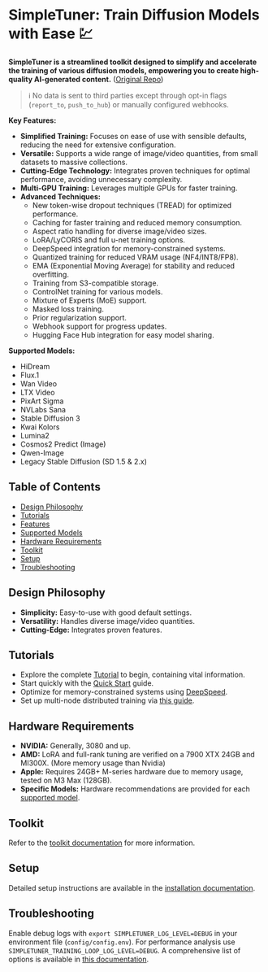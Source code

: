 # SimpleTuner: Train Diffusion Models with Ease 💹

**SimpleTuner is a streamlined toolkit designed to simplify and accelerate the training of various diffusion models, empowering you to create high-quality AI-generated content.** ([Original Repo](https://github.com/bghira/SimpleTuner))

> ℹ️ No data is sent to third parties except through opt-in flags (`report_to`, `push_to_hub`) or manually configured webhooks.

**Key Features:**

*   **Simplified Training:** Focuses on ease of use with sensible defaults, reducing the need for extensive configuration.
*   **Versatile:** Supports a wide range of image/video quantities, from small datasets to massive collections.
*   **Cutting-Edge Technology:** Integrates proven techniques for optimal performance, avoiding unnecessary complexity.
*   **Multi-GPU Training:**  Leverages multiple GPUs for faster training.
*   **Advanced Techniques:**
    *   New token-wise dropout techniques (TREAD) for optimized performance.
    *   Caching for faster training and reduced memory consumption.
    *   Aspect ratio handling for diverse image/video sizes.
    *   LoRA/LyCORIS and full u-net training options.
    *   DeepSpeed integration for memory-constrained systems.
    *   Quantized training for reduced VRAM usage (NF4/INT8/FP8).
    *   EMA (Exponential Moving Average) for stability and reduced overfitting.
    *   Training from S3-compatible storage.
    *   ControlNet training for various models.
    *   Mixture of Experts (MoE) support.
    *   Masked loss training.
    *   Prior regularization support.
    *   Webhook support for progress updates.
    *   Hugging Face Hub integration for easy model sharing.

**Supported Models:**

*   HiDream
*   Flux.1
*   Wan Video
*   LTX Video
*   PixArt Sigma
*   NVLabs Sana
*   Stable Diffusion 3
*   Kwai Kolors
*   Lumina2
*   Cosmos2 Predict (Image)
*   Qwen-Image
*   Legacy Stable Diffusion (SD 1.5 & 2.x)

## Table of Contents

*   [Design Philosophy](#design-philosophy)
*   [Tutorials](#tutorial)
*   [Features](#features)
*   [Supported Models](#supported-models)
*   [Hardware Requirements](#hardware-requirements)
*   [Toolkit](#toolkit)
*   [Setup](#setup)
*   [Troubleshooting](#troubleshooting)

## Design Philosophy

*   **Simplicity:** Easy-to-use with good default settings.
*   **Versatility:** Handles diverse image/video quantities.
*   **Cutting-Edge:** Integrates proven features.

## Tutorials

*   Explore the complete [Tutorial](/TUTORIAL.md) to begin, containing vital information.
*   Start quickly with the [Quick Start](/documentation/QUICKSTART.md) guide.
*   Optimize for memory-constrained systems using [DeepSpeed](/documentation/DEEPSPEED.md).
*   Set up multi-node distributed training via [this guide](/documentation/DISTRIBUTED.md).

## Hardware Requirements

*   **NVIDIA:**  Generally, 3080 and up.
*   **AMD:** LoRA and full-rank tuning are verified on a 7900 XTX 24GB and MI300X. (More memory usage than Nvidia)
*   **Apple:** Requires 24GB+ M-series hardware due to memory usage, tested on M3 Max (128GB).
*   **Specific Models:** Hardware recommendations are provided for each [supported model](#supported-models).

## Toolkit

Refer to the [toolkit documentation](/toolkit/README.md) for more information.

## Setup

Detailed setup instructions are available in the [installation documentation](/INSTALL.md).

## Troubleshooting

Enable debug logs with `export SIMPLETUNER_LOG_LEVEL=DEBUG` in your environment file (`config/config.env`). For performance analysis use `SIMPLETUNER_TRAINING_LOOP_LOG_LEVEL=DEBUG`.  A comprehensive list of options is available in [this documentation](/OPTIONS.md).